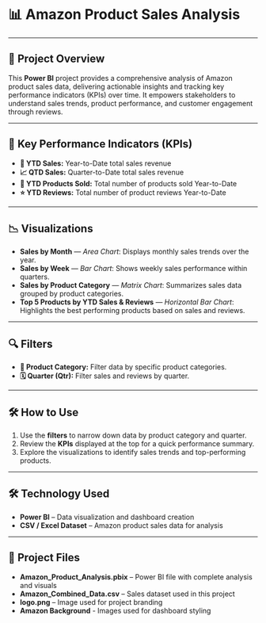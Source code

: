 # 📊 Amazon Product Sales Analysis

---

## 🚀 Project Overview  
This **Power BI** project provides a comprehensive analysis of Amazon product sales data, delivering actionable insights and tracking key performance indicators (KPIs) over time. It empowers stakeholders to understand sales trends, product performance, and customer engagement through reviews.

---

## 🎯 Key Performance Indicators (KPIs)  
- **📅 YTD Sales:** Year-to-Date total sales revenue  
- **📈 QTD Sales:** Quarter-to-Date total sales revenue  
- **🛒 YTD Products Sold:** Total number of products sold Year-to-Date  
- **⭐ YTD Reviews:** Total number of product reviews Year-to-Date  

---

## 📉 Visualizations  
- **Sales by Month** — *Area Chart*: Displays monthly sales trends over the year.  
- **Sales by Week** — *Bar Chart*: Shows weekly sales performance within quarters.  
- **Sales by Product Category** — *Matrix Chart*: Summarizes sales data grouped by product categories.  
- **Top 5 Products by YTD Sales & Reviews** — *Horizontal Bar Chart*: Highlights the best performing products based on sales and reviews.

---

## 🔍 Filters  
- **📂 Product Category:** Filter data by specific product categories.  
- **🗓 Quarter (Qtr):** Filter sales and reviews by quarter.

---

## 🛠 How to Use  
1. Use the **filters** to narrow down data by product category and quarter.  
2. Review the **KPIs** displayed at the top for a quick performance summary.  
3. Explore the visualizations to identify sales trends and top-performing products.

---

## 🛠 Technology Used  
- **Power BI** – Data visualization and dashboard creation  
- **CSV / Excel Dataset** – Amazon product sales data for analysis  

---

## 📂 Project Files  
- **Amazon_Product_Analysis.pbix** – Power BI file with complete analysis and visuals  
- **Amazon_Combined_Data.csv** – Sales dataset used in this project  
- **logo.png** – Image used for project branding
- **Amazon Background** - Images used for dashboard styling
